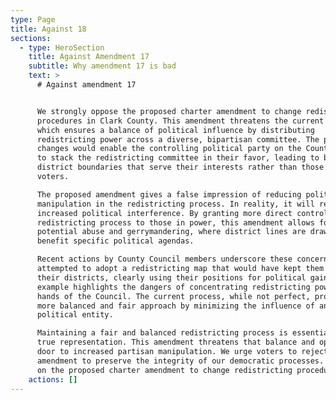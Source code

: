 ```yaml
---
type: Page
title: Against 18
sections:
  - type: HeroSection
    title: Against Amendment 17
    subtitle: Why amendment 17 is bad
    text: >
      # Against amendment 17


      We strongly oppose the proposed charter amendment to change redistricting
      procedures in Clark County. This amendment threatens the current system,
      which ensures a balance of political influence by distributing
      redistricting power across a diverse, bipartisan committee. The proposed
      changes would enable the controlling political party on the County Council
      to stack the redistricting committee in their favor, leading to biased
      district boundaries that serve their interests rather than those of the
      voters.

      The proposed amendment gives a false impression of reducing political
      manipulation in the redistricting process. In reality, it will result in
      increased political interference. By granting more direct control over the
      redistricting process to those in power, this amendment allows for greater
      potential abuse and gerrymandering, where district lines are drawn to
      benefit specific political agendas.

      Recent actions by County Council members underscore these concerns. They
      attempted to adopt a redistricting map that would have kept them within
      their districts, clearly using their positions for political gain. This
      example highlights the dangers of concentrating redistricting power in the
      hands of the Council. The current process, while not perfect, provides a
      more balanced and fair approach by minimizing the influence of any single
      political entity.

      Maintaining a fair and balanced redistricting process is essential for
      true representation. This amendment threatens that balance and opens the
      door to increased partisan manipulation. We urge voters to reject this
      amendment to preserve the integrity of our democratic processes. Vote NO
      on the proposed charter amendment to change redistricting procedures.
    actions: []
---
```


